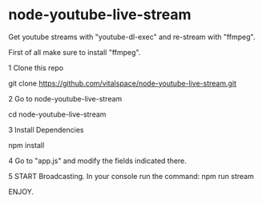 # node-youtube-live-stream
Get youtube streams with "youtube-dl-exec" and re-stream with "ffmpeg".


First of all make sure to install "ffmpeg".

1 Clone this repo

git clone https://github.com/vitalspace/node-youtube-live-stream.git

2 Go to node-youtube-live-stream

cd node-youtube-live-stream

3 Install Dependencies

npm install

4 Go to "app.js" and modify the fields indicated there.

5 START Broadcasting.
In your console run the command:
npm run stream

ENJOY.
